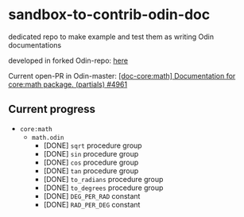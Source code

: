 # sandbox-to-contrib-odin-doc
dedicated repo to make example and test them as writing Odin documentations

developed in forked Odin-repo: [here](https://github.com/kelreeeeey/Odin)

Current open-PR in Odin-master: [[doc-core:math] Documentation for core:math package. (partials) #4961](https://github.com/odin-lang/Odin/pull/4961)

## Current progress

- `core:math`
    - `math.odin`
        - [DONE] `sqrt` procedure group
        - [DONE] `sin` procedure group
        - [DONE] `cos` procedure group
        - [DONE] `tan` procedure group
        - [DONE] `to_radians` procedure group
        - [DONE] `to_degrees` procedure group
        - [DONE] `DEG_PER_RAD` constant
        - [DONE] `RAD_PER_DEG` constant

